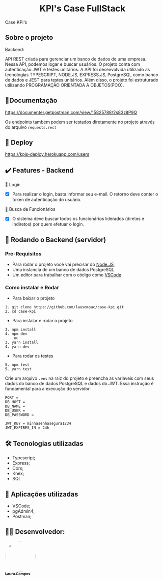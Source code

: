 <h1 align="center">  
KPI's Case FullStack
</h1>

Case KPI's

## Sobre o projeto

Backend:

API REST criada para gerenciar um banco de dados de uma empresa. Nessa API, podemos logar e buscar usuários. 
O projeto conta com autenticação JWT e testes unitários. 
A API foi desenvolvida utilizado as tecnologias TYPESCRIPT, NODE.JS, EXPRESS.JS, PostgreSQL como banco de dados e JEST para testes unitários. Além disso, o projeto foi 
estruturado utilizando PROGRAMAÇÃO ORIENTADA A OBJETOS(POO).

## 📄Documentação

https://documenter.getpostman.com/view/15825788/2s83zjtP9Q

Os endpoints também podem ser testados diretamente no projeto através do arquivo ``requests.rest``

## 🚀 Deploy

https://kpis-deploy.herokuapp.com/users

## ✔️ Features - Backend

👤 Login

- [x] Para realizar o login, basta informar seu e-mail. O retorno deve conter o token de autenticação do usuário.

🔎 Busca de Funcionários

- [x] O sistema deve buscar todos os funcionários liderados (diretos e indiretos) por quem efetuar o login.


<h2 id="back"> 🎲 Rodando o Backend (servidor)</h2>

### Pre-Requisitos

- Para rodar o projeto você vai precisar do [Node.JS](https://nodejs.org/en/download/),
- Uma instancia de um banco de dados PostgreSQL
- Um editor para trabalhar com o código como [VSCode](https://code.visualstudio.com/)

### Como instalar e Rodar
* Para baixar o projeto
```
1. git clone https://github.com/lausompac/case-kpi.git
2. cd case-kpi
```
* Para instalar e rodar o projeto
```
3. npm install
4. npm dev
    ou
3. yarn install
4. yarn dev
```
* Para rodar os testes 
```
5. npm test
5. yarn test
```

Crie um arquivo ```.env``` na raiz do projeto e preencha as variáveis com seus dados do banco de dados PostgreSQL e dados do JWT. 
Essa instrução é fundamental para a execução do servidor.

```
PORT = 
DB_HOST = 
DB_NAME = 
DB_USER = 
DB_PASSWORD = 

JWT_KEY = minhasenhasegura1234
JWT_EXPIRES_IN = 24h

```


## 🛠 Tecnologias utilizadas

- Typescript;
- Express;
- Cors;
- Knex; 
- SQL

## 🚀 Aplicações utilizadas

- VSCode;
- pgAdmin4;
- Postman;

## 👨‍💻 Desenvolvedor:


<a href="https://github.com/lausompac">
 <img style="border-radius: 50%;" src="https://avatars.githubusercontent.com/u/101334115?v=4" width="100px;" alt=""/>
 <br />
 <sub><b>Laura Campos</b></sub></a> <a href="https://github.com/lausompac" title="github"></a>
 <br>
 <br>



